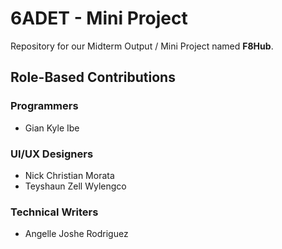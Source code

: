 # 6ADET - Mini Project
Repository for our Midterm Output / Mini Project named **F8Hub**.

## Role-Based Contributions

### Programmers  
- Gian Kyle Ibe  

### UI/UX Designers  
- Nick Christian Morata  
- Teyshaun Zell Wylengco  

### Technical Writers  
- Angelle Joshe Rodriguez  
